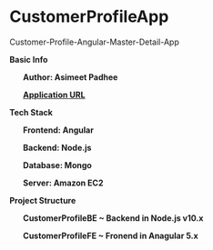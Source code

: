 # CustomerProfileApp
Customer-Profile-Angular-Master-Detail-App

<b>Basic Info<b>
<ul>Author: Asimeet Padhee</ul>
<ul><a href="http://18.206.158.114:4200/">Application URL</a></ul>

<b>Tech Stack</b>
<ul>Frontend: Angular</ul>
<ul>Backend: Node.js</ul>
<ul>Database: Mongo</ul>
<ul>Server: Amazon EC2</ul>

<b>Project Structure</b>
<ul>CustomerProfileBE ~ Backend in Node.js v10.x</ul>
<ul>CustomerProfileFE ~ Fronend in Anagular 5.x</ul>
